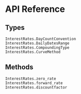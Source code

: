 
# API Reference

## Types

```@docs
InterestRates.DayCountConvention
InterestRates.DailyDatesRange
InterestRates.CompoundingType
InterestRates.CurveMethod
```

## Methods

```@docs
InterestRates.zero_rate
InterestRates.forward_rate
InterestRates.discountfactor
```
